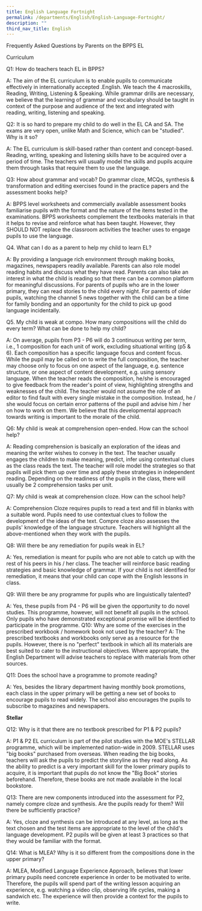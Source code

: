 ```yaml
---
title: English Language Fortnight
permalink: /departments/English/English-Language-Fortnight/
description: ""
third_nav_title: English
---
```


Frequently Asked Questions by Parents on the BPPS EL 

Curriculum 

Q1: How do teachers teach EL in BPPS? 

A: The aim of the EL curriculum is to enable pupils to communicate effectively in internationally accepted .English. We teach the 4 macroskills, Reading, Writing, Listening & Speaking. While grammar drills are necessary, we believe that the learning of grammar and vocabulary should be taught in context of the purpose and audience of the text and integrated with reading, writing, listening and speaking. 

Q2: It is so hard to prepare my child to do well in the EL CA and SA. The exams are very open, unlike Math and Science, which can be "studied". Why is it so? 

A: The EL curriculum is skill-based rather than content and concept-based. Reading, writing, speaking and listening skills have to be acquired over a period of time. The teachers will usually model the skills and pupils acquire them through tasks that require them to use the language. 

Q3: How about grammar and vocab? Do grammar cloze, MCQs, synthesis & transformation and editing exercises found in the practice papers and the assessment books help? 

A: BPPS level worksheets and commercially available assessment books familiarise pupils with the format and the nature of the items tested in the examinations. BPPS worksheets complement the textbooks materials in that it helps to revise and reinforce what has been taught. However, they SHOULD NOT replace the classroom activities the teacher uses to engage pupils to use the language. 

Q4. What can I do as a parent to help my child to learn EL? 

A: By providing a language rich environment through making books, magazines, newspapers readily available. Parents can also role model reading habits and discuss what they have read. Parents can also take an interest in what the child is reading so that there can be a common platform for meaningful discussions. For parents of pupils who are in the lower primary, they can read stories to the child every night. For parents of older pupils, watching the channel 5 news together with the child can be a time for family bonding and an opportunity for the child to pick up good language incidentally. 

Q5. My child is weak at compo. How many compositions will the child do every term? What can be done to help my child? 

A: On average, pupils from P3 - P6 will do 3 continuous writing per term, i.e., 1 composition for each unit of work, excluding situational writing (p5 & 6). Each composition has a specific language focus and content focus. While the pupil may be called on to write the full composition, the teacher may choose only to focus on one aspect of the language, e.g. sentence structure, or one aspect of content development, e.g. using sensory language. When the teacher reads the composition, he/she is encouraged to give feedback from the reader's point of view, highlighting strengths and weaknesses of the child. The teacher would not assume the role of an editor to find fault with every single mistake in the composition. Instead, he / she would focus on certain error patterns of the pupil and advise him / her on how to work on them. We believe that this developmental approach towards writing is important to the morale of the child. 

Q6: My child is weak at comprehension open-ended. How can the school help? 

A: Reading comprehension is basically an exploration of the ideas and meaning the writer wishes to convey in the text. The teacher usually engages the children to make meaning, predict, infer using contextual clues as the class reads the text. The teacher will role model the strategies so that pupils will pick them up over time and apply these strategies in independent reading. Depending on the readiness of the pupils in the class, there will usually be 2 comprehension tasks per unit.

Q7: My child is weak at comprehension cloze. How can the school help? 

A: Comprehension Cloze requires pupils to read a text and fill in blanks with a suitable word. Pupils need to use contextual clues to follow the development of the ideas of the text. Compre cloze also assesses the pupils' knowledge of the language structure. Teachers will highlight all the above-mentioned when they work with the pupils. 

Q8: Will there be any remediation for pupils weak in EL? 

A: Yes, remediation is meant for pupils who are not able to catch up with the rest of his peers in his / her class. The teacher will reinforce basic reading strategies and basic knowledge of grammar. If your child is not identified for remediation, it means that your child can cope with the English lessons in class. 

Q9: Will there be any programme for pupils who are linguistically talented? 

A: Yes, these pupils from P4 - P6 will be given the opportunity to do novel studies. This programme, however, will not benefit all pupils in the school. Only pupils who have demonstrated exceptional promise will be identified to participate in the programme. Q10: Why are some of the exercises in the prescribed workbook / homework book not used by the teacher? A: The prescribed textbooks and workbooks only serve as a resource for the pupils. However, there is no "perfect" textbook in which all its materials are best suited to cater to the instructional objectives. Where appropriate, the English Department will advise teachers to replace with materials from other sources. 

Q11: Does the school have a programme to promote reading? 

A: Yes, besides the library department having monthly book promotions, each class in the upper primary will be getting a new set of books to encourage pupils to read widely. The school also encourages the pupils to subscribe to magazines and newspapers. 

**Stellar** 

Q12: Why is it that there are no textbook prescribed for P1 & P2 pupils? 

A: P1 & P2 EL curriculum is part of the pilot studies with the MOE's STELLAR programme, which will be implemented nation-wide in 2009. STELLAR uses "big books" purchased from overseas. When reading the big books, teachers will ask the pupils to predict the storyline as they read along. As the ability to predict is a very important skill for the lower primary pupils to acquire, it is important that pupils do not know the "Big Book" stories beforehand. Therefore, these books are not made available in the local bookstore. 

Q13: There are new components introduced into the assessment for P2, namely compre cloze and synthesis. Are the pupils ready for them? Will there be sufficiently practice? 

A: Yes, cloze and synthesis can be introduced at any level, as long as the text chosen and the test items are appropriate to the level of the child's language development. P2 pupils will be given at least 3 practices so that they would be familiar with the format. 

Q14: What is MLEA? Why is it so different from the compositions done in the upper primary? 

A: MLEA, Modified Language Experience Approach, believes that lower primary pupils need concrete experience in order to be motivated to write. Therefore, the pupils will spend part of the writing lesson acquiring an experience, e.g. watching a video clip, observing life cycles, making a sandwich etc. The experience will then provide a context for the pupils to write. 

